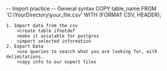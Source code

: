 -- Import practice
-- General syntax
COPY table_name
FROM 'C:\YourDirectory\your_file.csv'
WITH (FORMAT CSV, HEADER);

	1. Import data from the csv
		>create table ifnotdef
		>make it avialable for postgres
		>import selected information
	2. Export Data
		>use queries to search what you are looking for, with delimitations.
		>copy info to our export files